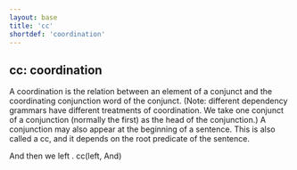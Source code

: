 ```yaml
---
layout: base
title: 'cc'
shortdef: 'coordination'
---
```


## cc: coordination

A coordination is the relation between an element of a conjunct and
the coordinating conjunction word of the conjunct.  (Note: different
dependency grammars have different treatments of coordination.  We
take one conjunct of a conjunction (normally the first) as the head of
the conjunction.) A conjunction may also appear at the beginning of a
sentence.  This is also called a cc, and it depends on the root
predicate of the sentence.

<div class="sd-parse">
And then we left .
cc(left, And)
</div>
